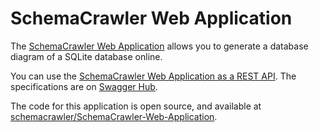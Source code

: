 # SchemaCrawler Web Application

The [SchemaCrawler Web Application](https://schemacrawler-webapp.herokuapp.com/schemacrawler)
allows you to generate a database diagram of a SQLite database online.

You can use the [SchemaCrawler Web Application as a REST API](https://rapidapi.com/sualeh/api/schemacrawler-web-application1/).
The specifications are on [Swagger Hub](https://app.swaggerhub.com/apis/sualeh/schemacrawler-web-application/16.16.4.8).

The code for this application is open source, and available at
[schemacrawler/SchemaCrawler-Web-Application](https://github.com/schemacrawler/SchemaCrawler-Web-Application).
